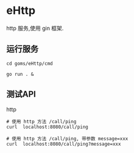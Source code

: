 # eHttp

http 服务,使用 gin 框架.

## 运行服务
```
cd goms/eHttp/cmd

go run . & 

```

## 测试API
http
```
# 使用 http 方法 /call/ping
curl  localhost:8080/call/ping

# 使用 http 方法 /call/ping, 带参数 message=xxx
curl  localhost:8080/call/ping?message=xxx
```